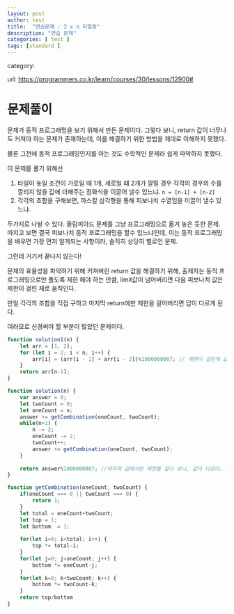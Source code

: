 ```yaml
---
layout: post
author: test
title:  "연습문제 : 2 x n 타일링"
description: "연습 문제"
categories: [ test ]
tags: [standard ]
---
```

category: 

 url: https://programmers.co.kr/learn/courses/30/lessons/12900#


# 문제풀이
  문제가 동적 프로그래밍을 보기 위해서 만든 문제이다.
  그렇다 보니, return 값이 너무나도 커져야 하는 문제가 존재하는데,
  이를 해결하기 위한 방법을 제대로 이해하지 못했다.

  물론 그전에 동적 프로그래밍인지를 아는 것도 수학적인 문제라 쉽게 파악하지 못했다.

  이 문제를 풀기 위해선
  1. 타일이 놓일 조건이 가로일 때 1개, 세로일 떄 2개가 깔릴 경우 각각의 경우의 수를 깔리지 않을 값에 더해주는 점화식을 이끌어 낼수 있느냐.
     `n = [n-1] + [n-2]`
  2. 각각의 조합을 구해보면, 파스칼 삼각형을 통해 피보나치 수열임을 이끌어 낼수 있느냐.
  
  두가지로 나뉠 수 있다.
  올림피아드 문제를 그냥 프로그래밍으로 옮겨 놓은 듯한 문제. 
  따지고 보면 결국 피보나치 동적 프로그래밍을 할수 있느냐인데, 이는 동적 프로그래밍을 배우면 가장 먼저 알게되는 사항이라, 솔직히 상당히 별로인 문제.

  그런데 거기서 끝나지 않는다!

  문제의 효율성을 파악하기 위해 커져버린 return 값을 해결하기 위해, 출제자는 동적 프로그래밍으로만 풀도록 제한 해야 하는 만큼, limit값이 넘어버리면 다음 피보나치 값은 제한이 걸린 채로 움직인다.

  만일 각각의 조합을 직접 구하고 마지막 return에만 제한을 걸어버리면 답이 다르게 된다. 

  여러모로 신경써야 할 부분이 많았던 문제이다.


```javascript
function solution1(n) {
    let arr = [1, 2];
    for (let i = 2; i < n; i++) {
        arr[i] = (arr[i - 1] + arr[i - 2])%1000000007; // 제한이 걸린채 값이 정해진다.
    }
    return arr[n-1];
}
```

```javascript
function solution(n) {
    var answer = 0;
    let twoCount = 0;
    let oneCount = n;
    answer += getCombination(oneCount, twoCount);
    while(n>1) {
        n -= 2;
        oneCount -= 2;
        twoCount++;
        answer += getCombination(oneCount, twoCount);
    }
    
    return answer%1000000007; //마지막 값에서만 제한을 걸다 보니, 값이 다르다. 그렇다고 아래 total값에 제한을 걸기도 애매하다.
}

function getCombination(oneCount, twoCount) {
    if(oneCount === 0 || twoCount === 0) {
        return 1;
    }
    let total = oneCount+twoCount;
    let top = 1;
    let bottom  = 1;
    
    for(let i=0; i<total; i++) {
        top *= total-i;
    }
    for(let j=0; j<oneCount; j++) {
        bottom *= oneCount-j;
    }
    for(let k=0; k<twoCount; k++) {
        bottom *= twoCount-k;
    }
    return top/bottom
}
```